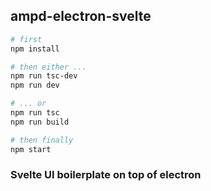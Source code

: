 ## ampd-electron-svelte

```bash
# first
npm install

# then either ...
npm run tsc-dev
npm run dev

# ... or 
npm run tsc
npm run build

# then finally
npm start
```

### Svelte UI boilerplate on top of electron
